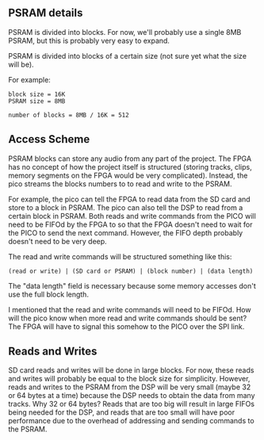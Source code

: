 ## PSRAM details
PSRAM is divided into blocks. For now, we'll probably use a single 8MB PSRAM, but this is probably very easy to expand.

PSRAM is divided into blocks of a certain size (not sure yet what the size will be).

For example:
```
block size = 16K
PSRAM size = 8MB

number of blocks = 8MB / 16K = 512
```

## Access Scheme
PSRAM blocks can store any audio from any part of the project. The FPGA has no concept of how the project itself is structured (storing tracks, clips, memory segments on the FPGA would be very complicated). Instead, the pico streams the blocks numbers to to read and write to the PSRAM. 

For example, the pico can tell the FPGA to read data from the SD card and store to a block in PSRAM. The pico can also tell the DSP to read from a certain block in PSRAM. Both reads and write commands from the PICO will need to be FIFOd by the FPGA to so that the FPGA doesn't need to wait for the PICO to send the next command. However, the FIFO depth probably doesn't need to be very deep.

The read and write commands will be structured something like this:

```
(read or write) | (SD card or PSRAM) | (block number) | (data length)
```

The "data length" field is necessary because some memory accesses don't use the full block length.

I mentioned that the read and write commands will need to be FIFOd. How will the pico know when more read and write commands should be sent? The FPGA will have to signal this somehow to the PICO over the SPI link.

## Reads and Writes
SD card reads and writes will be done in large blocks. For now, these reads and writes will probably be equal to the block size for simplicity. However, reads and writes to the PSRAM from the DSP will be very small (maybe 32 or 64 bytes at a time) because the DSP needs to obtain the data from many tracks. Why 32 or 64 bytes? Reads that are too big will result in large FIFOs being needed for the DSP, and reads that are too small will have poor performance due to the overhead of addressing and sending commands to the PSRAM.
